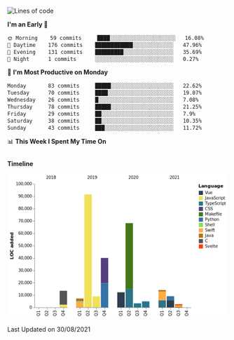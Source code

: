 <!--START_SECTION:waka-->
![Lines of code](https://img.shields.io/badge/From%20Hello%20World%20I%27ve%20Written-275698%20lines%20of%20code-blue)

**I'm an Early 🐤** 

```text
🌞 Morning    59 commits     ████░░░░░░░░░░░░░░░░░░░░░   16.08% 
🌆 Daytime    176 commits    ████████████░░░░░░░░░░░░░   47.96% 
🌃 Evening    131 commits    █████████░░░░░░░░░░░░░░░░   35.69% 
🌙 Night      1 commits      ░░░░░░░░░░░░░░░░░░░░░░░░░   0.27%

```
📅 **I'm Most Productive on Monday** 

```text
Monday       83 commits     █████░░░░░░░░░░░░░░░░░░░░   22.62% 
Tuesday      70 commits     ████░░░░░░░░░░░░░░░░░░░░░   19.07% 
Wednesday    26 commits     █░░░░░░░░░░░░░░░░░░░░░░░░   7.08% 
Thursday     78 commits     █████░░░░░░░░░░░░░░░░░░░░   21.25% 
Friday       29 commits     ██░░░░░░░░░░░░░░░░░░░░░░░   7.9% 
Saturday     38 commits     ██░░░░░░░░░░░░░░░░░░░░░░░   10.35% 
Sunday       43 commits     ███░░░░░░░░░░░░░░░░░░░░░░   11.72%

```


📊 **This Week I Spent My Time On** 

```text
```

**Timeline**

![Chart not found](https://raw.githubusercontent.com/johann-lr/johann-lr/master/charts/bar_graph.png) 


 Last Updated on 30/08/2021
<!--END_SECTION:waka-->
